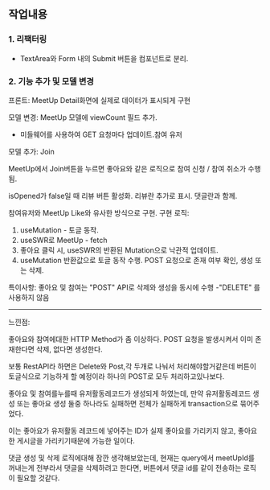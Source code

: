 ## 작업내용

### 1. 리팩터링

- TextArea와 Form 내의 Submit 버튼을 컴포넌트로 분리.

### 2. 기능 추가 및 모델 변경

프론트: MeetUp Detail화면에 실제로 데이터가 표시되게 구현

모델 변경: MeetUp 모델에 viewCount 필드 추가.

- 미들웨어를 사용하여 GET 요청마다 업데이트.참여 유저

모델 추가: Join

MeetUp에서 Join버튼을 누르면
좋아요와 같은 로직으로 참여 신청 / 참여 취소가 수행됨.

isOpened가 false일 때 리뷰 버튼 활성화.
리뷰란 추가로 표시. 댓글란과 함께.

참여유저와 MeetUp Like와 유사한 방식으로 구현.
구현 로직:

1. useMutation - 토글 동작.
2. useSWR로 MeetUp - fetch
3. 좋아요 클릭 시, useSWR의 반환된 Mutation으로 낙관적 업데이트.
4. useMutation 반환값으로 토글 동작 수행. POST 요청으로 존재 여부 확인, 생성 또는 삭제.

특이사항: 좋아요 및 참여는 "POST" API로 삭제와 생성을 동시에 수행
-"DELETE" 를 사용하지 않음

---

느낀점:

좋아요와 참여에대한 HTTP Method가 좀 이상하다.
POST 요청을 발생시켜서 이미 존재한다면 삭제, 없다면 생성한다.

보통 RestAPI라 하면은 Delete와 Post,각 두개로 나눠서 처리해야할거같은데
버튼이 토글식으로 기능하게 할 예정이라 하나의 POST로 모두 처리하고있나보다.

좋아요 및 참여를누를때 유저활동레코드가 생성되게 하였는데,
만약 유저활동레코드 생성 또는 좋아요 생성 둘중 하나라도 실패하면 전체가 실패하게 transaction으로 묶어주었다.

이는 좋아요가 유저활동 레코드에 넣어주는 ID가 실제 좋아요를 가리키지 않고, 좋아요 한 게시글을 가리키기때문에 가능한 일이다.

댓글 생성 및 삭제 로직에대해 잠깐 생각해보았는데, 현재는 query에서 meetUpId를 꺼내는게 전부라서
댓글을 삭제하려고 한다면, 버튼에서 댓글 id를 같이 전송하는 로직이 필요할 것같다.
